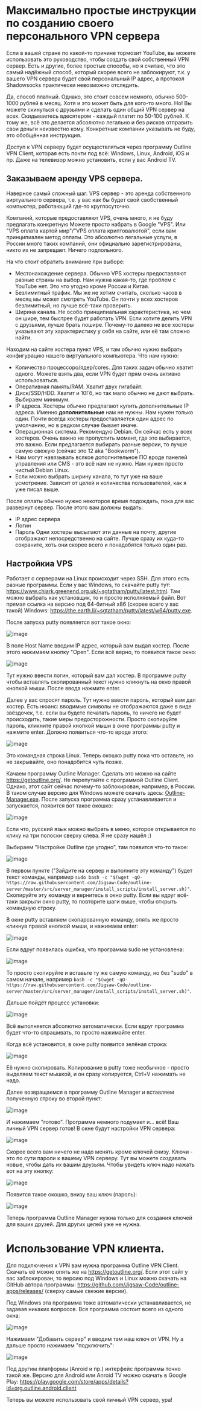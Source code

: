 # Максимально простые инструкции по созданию своего персонального VPN сервера

Если в вашей стране по какой-то причине тормозит YouTube, вы можете использовать это руководство, чтобы создать свой собственный VPN сервер. Есть и другие, более простые способы, но я считаю, что это самый надёжный способ, который скорее всего не заблокируют, т.к. у вашего VPN сервера будет свой персональный IP адрес, а протокол Shadowsocks практически невозможно отследить.

Да, способ платный. Однако, это стоит совсем немного, обычно 500-1000 рублей в месяц. Хотя и это может быть для кого-то много. Но! Вы можете скинуться с друзьями и сделать один общий VPN сервер на всех. Скидываетесь вдесятером - каждый платит по 50-100 рублей. К тому же, всё это делается абсолютно легально и без рисков отправить свои деньги неизвестно кому. Конкретные компании указывать не буду, это обобщённая инструкция.

Доступ к VPN серверу будет осуществляться через программу Outline VPN Client, которая есть почти под всё: Windows, Linux, Android, iOS и пр. Даже на телевизор можно установить, если у вас Android TV.

## Заказываем аренду VPS сервера.
Наверное самый сложный шаг. VPS сервер - это аренда собственного виртуального сервера, т.е. у вас как бы будет свой свобственный компьютер, работающий где-то круглосуточно.

Компаний, которые предоставляют VPS, очень много, я не буду предлагать конкретную Можете просто набрать в Google "VPS". Или "VPS оплата картой мир"/"VPS оплата криптовалютой", если вам принципиален метод оплаты. Это абсолютно легальные услуги, в России много таких компаний, они официально зарегистрированы, никто их не запрещает. Ничего подпольного.

На что стоит обратить внимание при выборе:
* Местонахождение сервера. Обычно VPS хостеры предоставляют разные страны на выбор. Нам нужна какая-то, где проблем с YouTube нет. Это что угодно кроме России и Китая.
* Безлимитный трафик. Мы же не хотим считать, сколько часов в месяц мы может смотреть YouTube. Он почти у всех хостеров безлимитный, но лучше всё-таки проверить.
* Ширина канала. Не особо принципиальная характеристика, но чем он шире, тем быстрее будет работать VPN. Если хотите делить VPN с друзьями, лучше брать пошире. Почему-то далеко не все хостеры указывают эту характеристику у себя на сайте, или её там сложно найти.

Находим на сайте хостера пункт VPS, и там обычно нужно выбрать конфигурацию нашего виртуального компьютера. Что нам нужно:
* Количество процессоро/ядер/cores. Для таких задач обычно хватит одного. Можете взять два, если VPN будет прям очень активно использоваться.
* Оперативная память/RAM. Хватит двух гигабайт.
* Диск/SSD/HDD. Хватит и 10Гб, но так мало обычно не дают выбрать. Выбираем минимум.
* IP адреса. Хостеры обычно предлагают купить дополнительные IP адреса. Именно **дополнительные** нам не нужны. Нам нужен только один. Почти всегда хостеры предоставляется один адрес по умолчанию, но в редком случае бывает иначе.
* Операционная система. Рекомендую Debian. Он сейчас есть у всех хостеров. Очень важно не пропустить момент, где это выбирается, это важно. Если предлагается выбирать разные версии, то лучше самую свежую (сейчас это 12 aka "Bookworm").
* Нам могут навязывать всякое дополнительное ПО вроде панелей управления или CMS - это всё нам не нужно. Нам нужен просто чистый Debian Linux.
* Если можно выбрать ширину канала, то тут уже на ваше усмотрение. Зависит от целей и количества пользователей, как я уже писал выше.

После оплаты обычно нужно некоторое время подождать, пока для вас развернут сервер. После этого вам должны выдать:
* IP адрес сервера
* Логин
* Пароль
Одни хостеры высылают эти данные на почту, другие отображают непосредственно на сайте. Лучше сразу их куда-то сохраните, хоть они скорее всего и понадобятся только один раз.

## Настройкиа VPS
Работает с серверами на Linux происходит через SSH. Для этого есть разные программы. Если у вас Windows, то скачайте putty тут: https://www.chiark.greenend.org.uk/~sgtatham/putty/latest.html. Там можно выбрать как установщик, то и просто исполняемый файл. Вот прямая ссылка на версию под 64-битный x86 (скорее всего у вас такой) Windows: https://the.earth.li/~sgtatham/putty/latest/w64/putty.exe.

После запуска putty появляется вот такое окно:

![image](https://github.com/user-attachments/assets/77b2e90f-9c52-4be5-b093-10d630f5f48e)

В поле Host Name вводим IP адрес, который вам выдал хостер. После этого нижимаем кнопку "Open". Если всё верно, то появится такое окно:

![image](https://github.com/user-attachments/assets/8e5630b4-41b7-48f0-b723-02c338320189)

Тут нужно ввести логин, который вам дал хостер. В программе putty чтобы вставлять скопированный текст нужно кликнуть на окно правой кнопкой мыши. После ввода нажмите enter.

Далее у вас спросят пароль. Тут нужно ввести пароль, который вам дал хостер. Есть нюанс: вводимые символы не отображаются даже в виде звёздочек, т.е. если вы будете печатать пароль, то ничего не будет происходить, такие меры предосторожности. Просто скопируйте пароль, кликните правой кнопкой мыши в окне программы putty и нажмите enter. Должно появиться что-то вроде этого:

![image](https://github.com/user-attachments/assets/38e64c86-68ef-4780-943d-4b42e030e4be)

Это командная строка Linux. Теперь окошко putty пока что оставьте, но не закрывайте, оно понадобится чуть позже.

Качаем программу Outline Manager. Сделать это можно на сайте https://getoutline.org/. Не перепутайте с программой Outline Client. Однако, этот сайт сейчас почему-то заблокирован, например, в России. В таком случае версию для Windows можете скачать здесь: [Outline-Manager.exe](Outline-Manager.exe). После запуска программа сразу устанавливается и запускается, появится вот такое окошко:

![image](https://github.com/user-attachments/assets/721542cf-8e74-45a4-b40a-13117d2e63a2)

Если что, русский язык можно выбрать в меню, которое открывается по клику на три полоски сверху слева. Я не сразу нашёл :)

Выбираем "Настройке Outline где угодно", там появится что-то такое:

![image](https://github.com/user-attachments/assets/7abedc75-cee7-4398-95cf-69e9a737fa4d)

В первом пункте ("Зайдите на сервер и выполните эту команду") будет текст команды, например `sudo bash -c "$(wget -qO- https://raw.githubusercontent.com/Jigsaw-Code/outline-server/master/src/server_manager/install_scripts/install_server.sh)"`. Скопируйте эту команду и вернитесь в окно putty. Если вы вдруг всё-таки закрыли окно putty, то повторите шаги выше, чтобы открыть командную строку.

В окне putty вставляем скопарованную команду, опять же просто кликнув правой кнопкой мыши, и нажимаем enter:

![image](https://github.com/user-attachments/assets/3a49a67f-b7f5-4cda-8edc-0dd4b907aabb)

Если вдруг появилась ошибка, что программа sudo не установлена:

![image](https://github.com/user-attachments/assets/bbd60d33-7058-4825-a813-d5242e00f35b)

То просто скопируйте и вставьте ту же самую команду, но без "sudo" в самом начале, например `bash -c "$(wget -qO- https://raw.githubusercontent.com/Jigsaw-Code/outline-server/master/src/server_manager/install_scripts/install_server.sh)"`.

Дальше пойдёт процесс установки:

![image](https://github.com/user-attachments/assets/4774e324-2065-4dd2-8ce6-3d049a1e43e7)

Всё выполняется абсолютно автоматически. Если вдруг программа будет что-то спрашивать, то просто нажимайте enter.

Когда всё установится, в окне putty появится зелёная строка:

![image](https://github.com/user-attachments/assets/c863344c-8a9d-4e32-8c68-7370c9e3bf5b)

Её нужно скопировать. Копирование в putty тоже необычное - просто выделяем текст мышкой, и он сразу копируется, Ctrl+V нажимать не надо.

Далее возвращаемся в программу Outline Manager и вставляем полученную строку во второй пункт:

![image](https://github.com/user-attachments/assets/c920a63a-75a6-4eb8-8e4b-4a51d5fde008)

И нажимаем "готово". Программа немного подумает и... всё! Ваш личный VPN сервер готов! В окне будут настройки VPN сервера:

![image](https://github.com/user-attachments/assets/a924d92a-701e-441b-b60a-0747f00d2236)

Скорее всего вам ничего не надо менять кроме ключей снизу. Ключи - это по сути пароли к вашему VPN серверу. Тут вы можете создавать новые, чтобы дать их вашим друзьям. Чтобы увидеть ключ надо нажать вот на эту кнопку:

![image](https://github.com/user-attachments/assets/9bd04532-2854-4299-954c-90d60fe07996)

Появится такое окошко, внизу ваш ключ (пароль):

![image](https://github.com/user-attachments/assets/96529837-49d3-4ce2-9991-f80518c9414a)

Теперь программа Outline Manager нужна только для создания ключей для ваших друзей. Для других целей уже не нужна.

# Использование VPN клиента.

Для подключения к VPN вам нужна программа Outline VPN Client. Скачать её можно опять же на https://getoutline.org/. Если этот сайт у вас заблокирован, то версию под Windows и Linux можно скачать на GitHub автора программы: https://github.com/Jigsaw-Code/outline-apps/releases/ (сверху самые свежие версии).

Под Windows эта программа тоже автоматически устанавливается, не задавая никаких вопросов. Вся программа состоит всего из одного окна:

![image](https://github.com/user-attachments/assets/ccd9ca7b-35a6-418d-9526-06c0f3f2fdf2)

Нажимаем "Добавить сервер" и вводим там наш ключ от VPN. Ну а дальше просто нажимаем "подключить":

![image](https://github.com/user-attachments/assets/87124bd9-0000-4174-909f-0efa2428d216)

Под другим платформы (Anroid и пр.) интерфейс программы точно такой же. Версию для Android или Anroid TV можно скачать в Google Play: https://play.google.com/store/apps/details?id=org.outline.android.client

Теперь вы можете использовать свой личный VPN сервер, ура!


